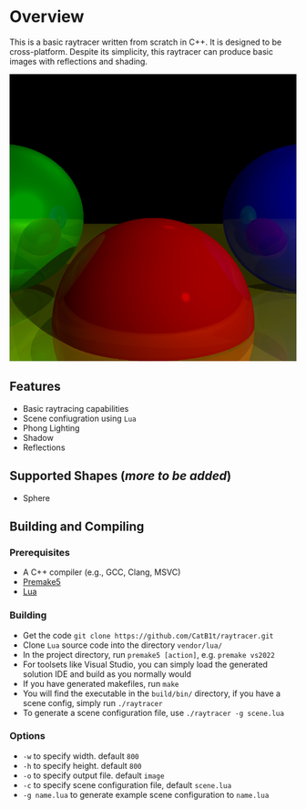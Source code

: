 # Overview
This is a basic raytracer written from scratch in C++. It is designed to be cross-platform. Despite its simplicity,
this raytracer can produce basic images with reflections and shading.

![Example](images/example.bmp)

## Features
- Basic raytracing capabilities
- Scene confiugration using `Lua`
- Phong Lighting
- Shadow
- Reflections

## Supported Shapes (*more to be added*)
- Sphere

## Building and Compiling

### Prerequisites
- A C++ compiler (e.g., GCC, Clang, MSVC)
- [Premake5](https://premake.github.io/download)
- [Lua](https://www.lua.org/download.html)

### Building
- Get the code `git clone https://github.com/CatB1t/raytracer.git`
- Clone `Lua` source code into the directory `vendor/lua/`
- In the project directory, run `premake5 [action]`, e.g. `premake vs2022`
- For toolsets like Visual Studio, you can simply load the generated solution IDE and build as you normally would
- If you have generated makefiles, run `make`
- You will find the executable in the `build/bin/` directory, if you have a scene config, simply run `./raytracer`
- To generate a scene configuration file, use `./raytracer -g scene.lua`

### Options
- `-w` to specify width. default `800`
- `-h` to specify height. default `800`
- `-o` to specify output file. default `image`
- `-c` to specify scene configuration file, default `scene.lua`
- `-g name.lua` to generate example scene configuration to `name.lua`
